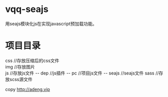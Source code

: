 # vqq-seajs
用seajs模块化js在实现javascript预加载功能。

# 项目目录
css   //存放压缩后的css文件<br>
img   //存放图片<br>
js    //存放js文件
   -- dep    //js插件
   -- pc     //项目js文件
   -- seajs  //seajs文件
sass  //存放scss源文件


copy http://adeng.vip